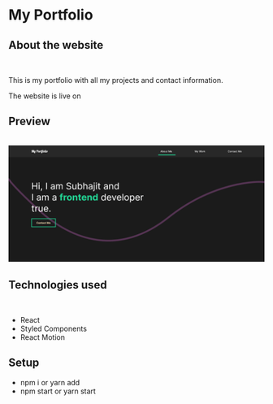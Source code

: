 <h1>My Portfolio</h1>
<h2>About the website</h2><br/>
<p>This is my portfolio with all my projects and contact information.</p>
<p>The website is live on  </p>
<h2>Preview</h2><br/>
<img src='https://github.com/Nick9499/Portfolio/blob/main/src/img/screen.png' /><br/>
<h2>Technologies used</h2>
<br>
<ul>
  <li>React</li>
  <li>Styled Components</li>
  <li>React Motion</li>
  
</ul>
<h2>Setup</h2>
<ul>
  <li>npm i or yarn add</li>
  <li>npm start or yarn start</li>
</ul>
